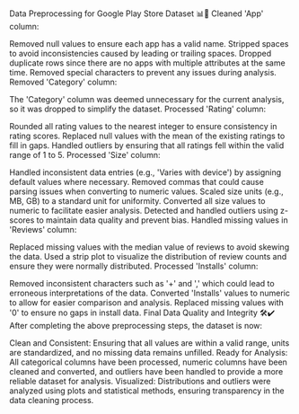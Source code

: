 Data Preprocessing for Google Play Store Dataset 📊🔧
Cleaned 'App' column:

Removed null values to ensure each app has a valid name.
Stripped spaces to avoid inconsistencies caused by leading or trailing spaces.
Dropped duplicate rows since there are no apps with multiple attributes at the same time.
Removed special characters to prevent any issues during analysis.
Removed 'Category' column:

The 'Category' column was deemed unnecessary for the current analysis, so it was dropped to simplify the dataset.
Processed 'Rating' column:

Rounded all rating values to the nearest integer to ensure consistency in rating scores.
Replaced null values with the mean of the existing ratings to fill in gaps.
Handled outliers by ensuring that all ratings fell within the valid range of 1 to 5.
Processed 'Size' column:

Handled inconsistent data entries (e.g., 'Varies with device') by assigning default values where necessary.
Removed commas that could cause parsing issues when converting to numeric values.
Scaled size units (e.g., MB, GB) to a standard unit for uniformity.
Converted all size values to numeric to facilitate easier analysis.
Detected and handled outliers using z-scores to maintain data quality and prevent bias.
Handled missing values in 'Reviews' column:

Replaced missing values with the median value of reviews to avoid skewing the data.
Used a strip plot to visualize the distribution of review counts and ensure they were normally distributed.
Processed 'Installs' column:

Removed inconsistent characters such as '+' and ',' which could lead to erroneous interpretations of the data.
Converted 'Installs' values to numeric to allow for easier comparison and analysis.
Replaced missing values with '0' to ensure no gaps in install data.
Final Data Quality and Integrity 🛠️✔️
After completing the above preprocessing steps, the dataset is now:

Clean and Consistent: Ensuring that all values are within a valid range, units are standardized, and no missing data remains unfilled.
Ready for Analysis: All categorical columns have been processed, numeric columns have been cleaned and converted, and outliers have been handled to provide a more reliable dataset for analysis.
Visualized: Distributions and outliers were analyzed using plots and statistical methods, ensuring transparency in the data cleaning process.
